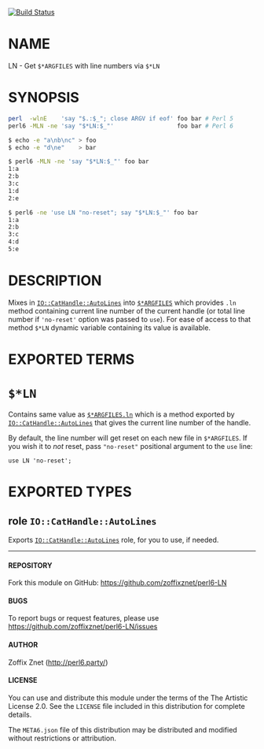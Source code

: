 [![Build Status](https://travis-ci.org/zoffixznet/perl6-LN.svg)](https://travis-ci.org/zoffixznet/perl6-LN)

# NAME

LN - Get `$*ARGFILES` with line numbers via `$*LN`


# SYNOPSIS

```bash
perl  -wlnE    'say "$.:$_"; close ARGV if eof' foo bar # Perl 5
perl6 -MLN -ne 'say "$*LN:$_"'                  foo bar # Perl 6
```

```bash
$ echo -e "a\nb\nc" > foo
$ echo -e "d\ne"    > bar

$ perl6 -MLN -ne 'say "$*LN:$_"' foo bar
1:a
2:b
3:c
1:d
2:e

$ perl6 -ne 'use LN "no-reset"; say "$*LN:$_"' foo bar
1:a
2:b
3:c
4:d
5:e
```

# DESCRIPTION

Mixes in
[`IO::CatHandle::AutoLines`](https://github.com/zoffixznet/perl6-IO-CatHandle-AutoLines) into
[`$*ARGFILES`](https://docs.perl6.org/language/variables#index-entry-%24%2AARGFILES)
which provides `.ln` method containing current line number of the current handle
(or total line number if `'no-reset'` option was passed to `use`). For ease
of access to that method `$*LN` dynamic variable containing its value is
available.

# EXPORTED TERMS

# `$*LN`

Contains same value as [`$*ARGFILES.ln`](https://github.com/zoffixznet/perl6-IO-CatHandle-AutoLines#synopsis)
which is a method exported by
[`IO::CatHandle::AutoLines`](https://github.com/zoffixznet/perl6-IO-CatHandle-AutoLines)
that gives the current line number of the handle.

By default, the line number will get reset on each new file in `$*ARGFILES`.
If you wish it to *not* reset, pass `"no-reset"` positional argument to the
`use` line:

```perl6
use LN 'no-reset';
```

# EXPORTED TYPES

## role `IO::CatHandle::AutoLines`

Exports [`IO::CatHandle::AutoLines`](https://github.com/zoffixznet/perl6-IO-CatHandle-AutoLines) role, for you to use, if needed.

----

#### REPOSITORY

Fork this module on GitHub:
https://github.com/zoffixznet/perl6-LN

#### BUGS

To report bugs or request features, please use
https://github.com/zoffixznet/perl6-LN/issues

#### AUTHOR

Zoffix Znet (http://perl6.party/)

#### LICENSE

You can use and distribute this module under the terms of the
The Artistic License 2.0. See the `LICENSE` file included in this
distribution for complete details.

The `META6.json` file of this distribution may be distributed and modified
without restrictions or attribution.
